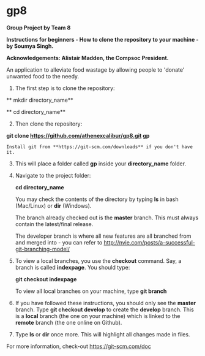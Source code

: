 # gp8
**Group Project by Team 8**

**Instructions for beginners - How to clone the repository to your machine - by Soumya Singh.**

**Acknowledgements: Alistair Madden, the Compsoc President.**

An application to alleviate food wastage by allowing people to 'donate' unwanted food to the needy.

1. The first step is to clone the repository:

 ** mkdir directory_name** 
 
 ** cd directory_name**

2. Then clone the repository:

  **git clone https://github.com/athenexcalibur/gp8.git gp**
  
    Install git from **https://git-scm.com/downloads** if you don't have it.

3. This will place a folder called **gp** inside your **directory_name** folder.

4. Navigate to the project folder:
  
   **cd directory_name**
  
   You may check the contents of the directory by typing **ls** in bash (Mac/Linux) or **dir** (Windows).

   The branch already checked out is the **master** branch. This must always contain the latest/final release.

   The developer branch is where all new features are all branched from and merged into - you can refer to http://nvie.com/posts/a-successful-git-branching-model/

5. To view a local branches, you use the **checkout** command. Say, a branch is called **indexpage**. You should type:

   **git checkout indexpage**

   To view all local branches on your machine, type **git branch**

6. If you have followed these instructions, you should only see the **master** branch. Type **git checkout develop** to create the **develop** branch.
   This is a **local** branch (the one on your machine) which is linked to the **remote** branch (the one online on Github).
   
7. Type **ls** or **dir** once more. This will highlight all changes made in files.

For more information, check-out https://git-scm.com/doc



